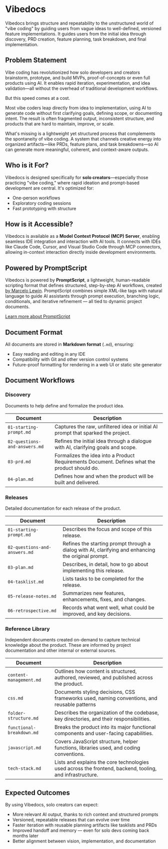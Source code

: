 # Vibedocs

Vibedocs brings structure and repeatability to the unstructured world of "vibe coding" by guiding users from vague ideas to well-defined, versioned feature implementations. It guides users from the initial idea through discovery, PRD creation, feature planning, task breakdown, and final implementation.

## Problem Statement

Vibe coding has revolutionized how solo developers and creators brainstorm, prototype, and build MVPs, proof-of-concepts or even full products using AI. It enables rapid iteration, experimentation, and idea validation—all without the overhead of traditional development workflows.

But this speed comes at a cost.

Most vibe coders leap directly from idea to implementation, using AI to generate code without first clarifying goals, defining scope, or documenting intent. The result is often fragmented output, inconsistent structure, and products that are hard to maintain, improve, or scale.

What's missing is a lightweight yet structured process that complements the spontaneity of vibe coding. A system that channels creative energy into organized artifacts—like PRDs, feature plans, and task breakdowns—so AI can generate more meaningful, coherent, and context-aware outputs.

## Who is it For?

Vibedocs is designed specifically for **solo creators**—especially those practicing "vibe coding," where rapid ideation and prompt-based development are central. It's optimized for:

- One-person workflows
- Exploratory coding sessions
- Fast prototyping with structure

## How is it Accessible?

Vibedocs is available as a **Model Context Protocol (MCP) Server**, enabling seamless IDE integration and interaction with AI tools. It connects with IDEs like Claude Code, Cursor, and Visual Studio Code through MCP connectors, allowing in-context interaction directly inside development environments.

## Powered by PromptScript

Vibedocs is powered by **PromptScript**, a lightweight, human-readable scripting format that defines structured, step-by-step AI workflows, created [by Marcelo Lewin](https://www.bymarcelolewin.com). PromptScript combines simple XML-like tags with natural language to guide AI assistants through prompt execution, branching logic, conditionals, and iterative refinement — all tied to dynamic project documents.

[Learn more about PromptScript](.vibedocs/reference-library/promptscript-reference.md)

## Document Format

All documents are stored in **Markdown format** (`.md`), ensuring:

- Easy reading and editing in any IDE
- Compatibility with Git and other version control systems
- Future-proof formatting for rendering in a web UI or static site generator

## Document Workflows

### Discovery
Documents to help define and formalize the product idea.

| Document                   | Description                                                                      |
| -------------------------- | -------------------------------------------------------------------------------- |
| `01-starting-prompt.md` | Captures the raw, unfiltered idea or initial AI prompt that sparked the project. |
| `02-questions-and-answers.md` | Refines the initial idea through a dialogue with AI, clarifying goals and scope. |
| `03-prd.md` | Formalizes the idea into a Product Requirements Document. Defines what the product should do. |
| `04-plan.md` | Defines how and when the product will be built and delivered. |

### Releases
Detailed documentation for each release of the product.

| Document           | Description                                                        |
| ------------------ | ------------------------------------------------------------------ |
| `01-starting-prompt.md` | Describes the focus and scope of this release. |
| `02-questions-and-answers.md` | Refines the starting prompt through a dialog with AI, clarifying and enhancing the original prompt. |
| `03-plan.md` | Describes, in detail, how to go about implementing this release. |
| `04-tasklist.md` | Lists tasks to be completed for the release. |
| `05-release-notes.md` | Summarizes new features, enhancements, fixes, and changes. |
| `06-retrospective.md` | Records what went well, what could be improved, and key decisions. |

### Reference Library 
Independent documents created on-demand to capture technical knowledge about the product. These are informed by project documentation and other internal or external sources.

| Document           | Description                                                        |
| ------------------ | ------------------------------------------------------------------ |
| `content-management.md` | Outlines how content is structured, authored, reviewed, and published across the product. |
| `css.md` | Documents styling decisions, CSS frameworks used, naming conventions, and reusable patterns  |
| `folder-structure.md` | Describes the organization of the codebase, key directories, and their responsibilities.|
| `functional-breakdown.md` | Breaks the product into its major functional components and user-facing capabilities.|
| `javascript.md` | Covers JavaScript structure, helper functions, libraries used, and coding conventions.|
| `tech-stack.md` | Lists and explains the core technologies used across the frontend, backend, tooling, and infrastructure.|

## Expected Outcomes

By using Vibedocs, solo creators can expect:
- More relevant AI output, thanks to rich context and structured prompts
- Versioned, repeatable releases that can evolve over time
- Faster iteration with reusable planning artifacts like tasklists and PRDs
- Improved handoff and memory — even for solo devs coming back months later
- Better alignment between vision, implementation, and documentation